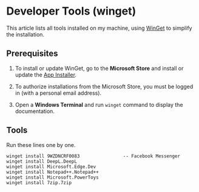 # Developer Tools (winget)

This article lists all tools installed on my machine, using [WinGet](https://github.com/microsoft/winget-cli) to simplify the installation.

## Prerequisites

  1. To install or update WinGet, go to the **Microsoft Store** 
     and install or update the [App Installer](https://www.microsoft.com/store/productId/9NBLGGH4NNS1).
     
  2. To authorize installations from the Microsoft Store, you must be logged in (with a personal email address).
  
  3. Open a **Windows Terminal** and run `winget` command to display the documentation.

## Tools

Run these lines one by one.

```
winget install 9WZDNCRF0083                -- Facebook Messenger
winget install DeepL.DeepL
winget install Microsoft.Edge.Dev
winget install Notepad++.Notepad++
winget install Microsoft.PowerToys
winget install 7zip.7zip
```
